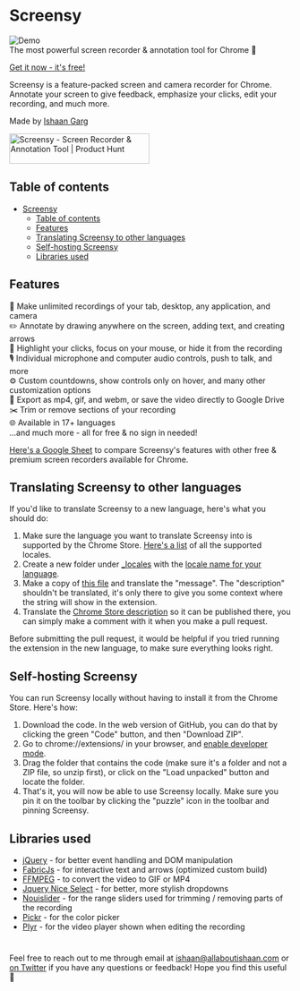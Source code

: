 # Screensy
![Demo](https://i.ytimg.com/vi/IOY01FIc0Nw/maxresdefault.jpg)
<br>
The most powerful screen recorder & annotation tool for Chrome 🎥

[Get it now - it's free!](https://chrome.google.com/webstore/detail/screensy-screen-recorder/kdabkldmfdgpcmgdmhbalcljffbfamia)

Screensy is a feature-packed screen and camera recorder for Chrome. Annotate your screen to give feedback, emphasize your clicks, edit your recording, and much more.

Made by [Ishaan Garg](https://www.allaboutishaan.com)

<a href="https://www.producthunt.com/posts/screensy?utm_source=badge-featured&utm_medium=badge&utm_souce=badge-screensy" target="_blank"><img src="https://api.producthunt.com/widgets/embed-image/v1/featured.svg?post_id=322725&theme=dark" alt="Screensy - Screen Recorder & Annotation Tool | Product Hunt" style="width: 250px; height: 54px;" width="250" height="54" /></a>

## Table of contents
- [Screensy](#screensy)
  - [Table of contents](#table-of-contents)
  - [Features](#features)
  - [Translating Screensy to other languages](#translating-screensy-to-other-languages)
  - [Self-hosting Screensy](#self-hosting-screensy)
  - [Libraries used](#libraries-used)

## Features
🎥 Make unlimited recordings of your tab, desktop, any application, and camera<br>
✏️ Annotate by drawing anywhere on the screen, adding text, and creating arrows<br>
👀 Highlight your clicks, focus on your mouse, or hide it from the recording<br>
🎙️ Individual microphone and computer audio controls, push to talk, and more<br>
⚙️ Custom countdowns, show controls only on hover, and many other customization options<br>
💾 Export as mp4, gif, and webm, or save the video directly to Google Drive<br>
✂️ Trim or remove sections of your recording<br>
🌐 Available in 17+ languages<br>
...and much more - all for free & no sign in needed!<br>

[Here's a Google Sheet](https://docs.google.com/spreadsheets/d/1M1QEM7xXvxi646dx7DbKdro87V05fg2HlaksdARzEIs/edit?usp=sharing) to compare Screensy's features with other free & premium screen recorders available for Chrome.

## Translating Screensy to other languages
If you'd like to translate Screensy to a new language, here's what you should do:

1. Make sure the language you want to translate Screensy into is supported by the Chrome Store. [Here's a list](https://developer.chrome.com/docs/webstore/i18n/#choosing-locales-to-support) of all the supported locales.
2. Create a new folder under [_locales](https://github.com/allaboutishaan/screensy/tree/master/_locales) with the [locale name for your language](https://developer.chrome.com/docs/webstore/i18n/#choosing-locales-to-support).
3. Make a copy of [this file](https://github.com/allaboutishaan/screensy/blob/master/_locales/en/messages.json) and translate the "message". The "description" shouldn't be translated, it's only there to give you some context where the string will show in the extension.
4. Translate the [Chrome Store description](https://chrome.google.com/webstore/detail/screensy-screen-recorder/kdabkldmfdgpcmgdmhbalcljffbfamia?hl=en&authuser=0) so it can be published there, you can simply make a comment with it when you make a pull request. 

Before submitting the pull request, it would be helpful if you tried running the extension in the new language, to make sure everything looks right.

## Self-hosting Screensy
You can run Screensy locally without having to install it from the Chrome Store. Here's how:

1. Download the code. In the web version of GitHub, you can do that by clicking the green "Code" button, and then "Download ZIP".
2. Go to chrome://extensions/ in your browser, and [enable developer mode](https://developer.chrome.com/docs/extensions/mv2/faq/#:~:text=You%20can%20start%20by%20turning,a%20packaged%20extension%2C%20and%20more.).
3. Drag the folder that contains the code (make sure it's a folder and not a ZIP file, so unzip first), or click on the "Load unpacked" button and locate the folder.
4. That's it, you will now be able to use Screensy locally. Make sure you pin it on the toolbar by clicking the "puzzle" icon in the toolbar and pinning Screensy.

## Libraries used

- [jQuery](https://jquery.com/) -  for better event handling and DOM manipulation
- [FabricJs](http://fabricjs.com/) -  for interactive text and arrows (optimized custom build)
- [FFMPEG](https://www.ffmpeg.org/) - to convert the video to GIF or MP4
- [Jquery Nice Select](https://hernansartorio.com/jquery-nice-select/) - for better, more stylish dropdowns
- [Nouislider](https://github.com/leongersen/noUiSlider) -  for the range sliders used for trimming / removing parts of the recording
- [Pickr](https://github.com/Simonwep/pickr) - for the color picker
- [Plyr](https://github.com/sampotts/plyr) - for the video player shown when editing the recording

#
 Feel free to reach out to me through email at ishaan@allaboutishaan.com or [on Twitter](https://twitter.com/allaboutishaan) if you have any questions or feedback! Hope you find this useful 💙
